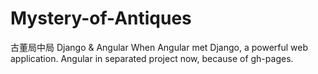 # Mystery-of-Antiques

古董局中局 Django & Angular
When Angular met Django, a powerful web application. Angular in separated project now, because of gh-pages.
